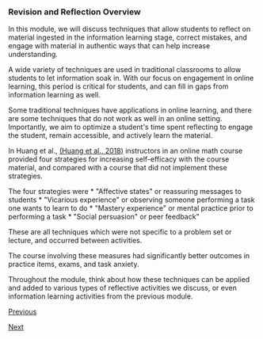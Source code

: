 ### Revision and Reflection Overview

In this module, we will discuss techniques that allow students to reflect on material ingested in the information learning stage, correct mistakes, and engage with material in authentic ways that can help increase understanding.

A wide variety of techniques are used in traditional classrooms to allow students to let information soak in. With our focus on engagement in online learning, this period is critical for students, and can fill in gaps from information learning as well.

Some traditional techniques have applications in online learning, and there are some techniques that do not work as well in an online setting. Importantly, we aim to optimize a student's time spent reflecting to engage the student, remain accessible, and actively learn the material.

In Huang et al., [(Huang et al., 2018)](https://journals.sagepub.com/doi/10.1177/0735633118771085) instructors in an online math course provided four strategies for increasing self-efficacy with the course material, and compared with a course that did not implement these strategies. 

The four strategies were 
	* "Affective states" or reassuring messages to students
	* "Vicarious experience" or observing someone performing a task one wants to learn to do
	* "Mastery experience" or mental practice prior to performing a task
	* "Social persuasion" or peer feedback"

These are all techniques which were not specific to a problem set or lecture, and occurred between activities. 

The course involving these measures had significantly better outcomes in practice items, exams, and task anxiety. 

Throughout the module, think about how these techniques can be applied and added to various types of reflective activities we discuss, or even information learning activities from the previous module.


[Previous](../revision_and_reflection.md)

[Next](interactive_activities.md)
